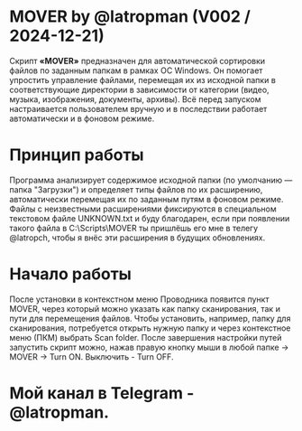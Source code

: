 MOVER by @latropman (V002 / 2024-12-21)
===

Скрипт **«MOVER»** предназначен для автоматической сортировки файлов по заданным папкам в рамках ОС Windows. Он помогает упростить управление файлами, перемещая их из исходной папки в соответствующие директории в зависимости от категории (видео, музыка, изображения, документы, архивы). Всё перед запуском настраивается пользователем вручную и в последствии работает автоматически и в фоновом режиме.

Принцип работы
===
Программа анализирует содержимое исходной папки (по умолчанию — папка "Загрузки") и определяет типы файлов по их расширению, автоматически перемещая их по заданным путям в фоновом режиме. Файлы с неизвестными расширениями фиксируются в специальном текстовом файле UNKNOWN.txt и буду благодарен, если при появлении такого файла в C:\Scripts\MOVER ты пришлёшь его мне в телегу @latropch, чтобы я внёс эти расширения в будущих обновлениях.

Начало работы
===
После установки в контекстном меню Проводника появится пункт MOVER, через который можно указать как папку сканирования, так и пути для перемещения файлов. Чтобы установить, например, папку для сканирования, потребуется открыть нужную папку и через контекстное меню (ПКМ) выбрать Scan folder. После завершения настройки путей запустить скрипт можно, нажав правую кнопку мыши в любой папке -> MOVER -> Turn ON. Выключить - Turn OFF.

Мой канал в Telegram - @latropman.
===
